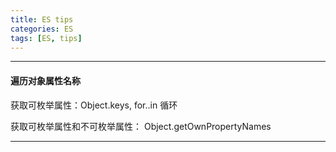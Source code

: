 ```yaml
---
title: ES tips
categories: ES
tags: [ES, tips]
---
```

___
#### 遍历对象属性名称

获取可枚举属性：Object.keys, for..in 循环

获取可枚举属性和不可枚举属性： Object.getOwnPropertyNames

____
